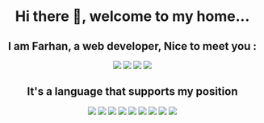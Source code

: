 ### <h1 align="center">Hi there 👋, welcome to my home...</h1>

<h2 align="center">I am Farhan, a web developer,  Nice to meet you :</h2>

<div align="center" >
<a href="https://mail.google.com/mail/u/0/?hl=en&tab=wm#inbox?          
compose=GTvVlcSMTFMtzBTwPNpZgVCVgThdRNdqPCZJBPbpWTKSRPBfdXQMQHhnBWfSWjVGCztlZZBgQLhxG"><img src="https://img.shields.io/badge/Gmail-D14836?style=for-the-badge&logo=gmail&logoColor=white"></a>
<a href="https://api.whatsapp.com/send?phone=6283179727076"><img src="https://img.shields.io/badge/WhatsApp-25D366?style=for-the-badge&logo=whatsapp&logoColor=white"></a>
<a href="https://www.instagram.com/farhannovaaal/"><img src="https://img.shields.io/badge/Instagram-E4405F?style=for-the-badge&logo=instagram&logoColor=white"></a>
<a href="https://www.linkedin.com/in/farhan-noval-38559a140/"><img src="https://img.shields.io/badge/LinkedIn-0077B5?style=for-the-badge&logo=linkedin&logoColor=white"></a>

<h2 align="center"> It's a language that supports my position </h2>

<div align="center">
<img src="https://img.shields.io/badge/HTML-239120?style=for-the-badge&logo=html5&logoColor=white">
<img src="https://img.shields.io/badge/CSS-239120?&style=for-the-badge&logo=css3&logoColor=white">
<img src="https://img.shields.io/badge/JavaScript-F7DF1E?style=for-the-badge&logo=javascript&logoColor=black">
<img src="https://img.shields.io/badge/PHP-777BB4?style=for-the-badge&logo=php&logoColor=white">
<img src="https://img.shields.io/badge/React-20232A?style=for-the-badge&logo=react&logoColor=61DAF">
<img src="https://img.shields.io/badge/jQuery-0769AD?style=for-the-badge&logo=jquery&logoColor=white">
<img src="https://img.shields.io/badge/MySQL-00000F?style=for-the-badge&logo=mysql&logoColor=white">
<img src="https://img.shields.io/badge/Bootstrap-563D7C?style=for-the-badge&logo=bootstrap&logoColor=white">
<img src="https://img.shields.io/badge/Tailwind_CSS-38B2AC?style=for-the-badge&logo=tailwind-css&logoColor=white">
</div>

<!--
**Farhannovaal/farhannovaal** is a ✨ _special_ ✨ repository because its `README.md` (this file) appears on your GitHub profile.
